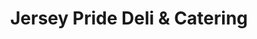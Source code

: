 ---
title: "Jersey Pride Deli & Catering"
url: /pompton-lakes/jersey-pride-deli-and-catering/
shop: deli
---